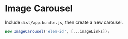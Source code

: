 # Image Carousel

Include ```dist/app.bundle.js```, then create a new carousel.

```js 
new ImageCarousel('elem-id', [...imageLinks]);
```